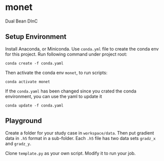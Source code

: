 # monet

Dual Bean DInC

## Setup Environment

Install Anaconda, or Miniconda.
Use `conda.yml` file to create the conda env for this project.
Run following command under project root:
   
    conda create -f conda.yaml

Then activate the conda env `monet`, to run scripts:

    conda activate monet


If the `conda.yaml` has been changed since you crated the conda environment, you can use the yaml to update it

    conda update -f conda.yaml

## Playground

Create a folder for your study case in `workspace/data`.
Then put gradient data in `.h5` format in a sub-folder.
Each `.h5` file has two data sets `gradz_x` and `gradz_y`.

Clone `template.py` as your own script. Modify it to run your job.
